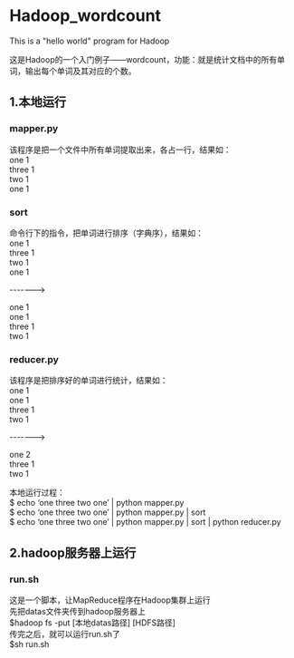 # Hadoop_wordcount
This is a  "hello world" program for Hadoop

这是Hadoop的一个入门例子——wordcount，功能：就是统计文档中的所有单词，输出每个单词及其对应的个数。

1.本地运行
------------------------
### mapper.py
该程序是把一个文件中所有单词提取出来，各占一行，结果如：  
one 1  
three 1  
two 1  
one 1  

### sort  
命令行下的指令，把单词进行排序（字典序），结果如：  
one 1  
three 1  
two 1  
one 1  
  
------->  

one 1  
one 1  
three 1  
two 1 

### reducer.py  
该程序是把排序好的单词进行统计，结果如：  
one 1  
one 1  
three 1  
two 1  

------->  

one 2  
three 1  
two 1  

本地运行过程：  
$ echo ‘one three two one’ | python mapper.py  
$ echo ‘one three two one’ | python mapper.py | sort   
$ echo ‘one three two one’ | python mapper.py | sort | python reducer.py



2.hadoop服务器上运行
------------------------
### run.sh    
这是一个脚本，让MapReduce程序在Hadoop集群上运行  
先把datas文件夹传到hadoop服务器上  
$hadoop fs -put   [本地datas路径]   [HDFS路径]  
传完之后，就可以运行run.sh了  
$sh run.sh
